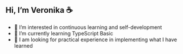 ## Hi, I’m Veronika ☕
- 👀 I’m interested in continuous learning and self-development
- 🌱 I’m currently learning TypeScript Basic
- 💞️ I am looking for practical experience in implementing what I have learned
